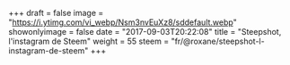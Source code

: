 +++
draft = false
image = "https://i.ytimg.com/vi_webp/Nsm3nvEuXz8/sddefault.webp"
showonlyimage = false
date = "2017-09-03T20:22:08"
title = "Steepshot, l'instagram de Steem"
weight = 55
steem = "fr/@roxane/steepshot-l-instagram-de-steem"
+++

<!--more-->
